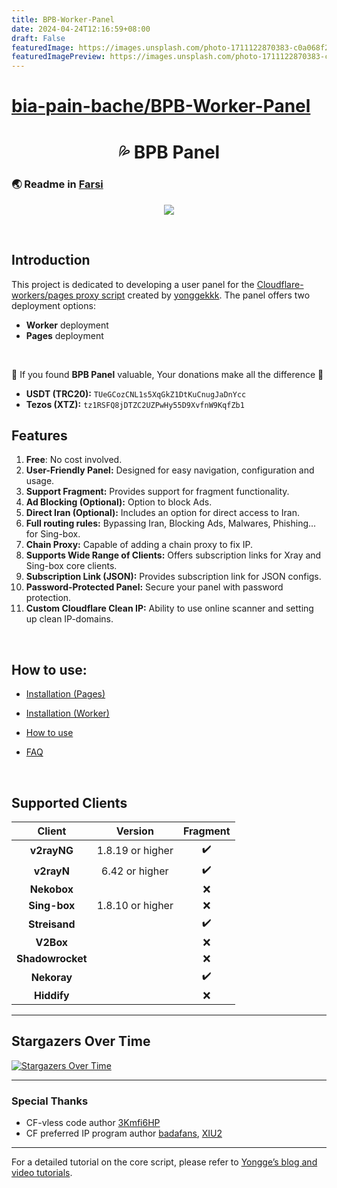 ```yaml
---
title: BPB-Worker-Panel
date: 2024-04-24T12:16:59+08:00
draft: False
featuredImage: https://images.unsplash.com/photo-1711122870383-c0a068f2f431?ixid=M3w0NjAwMjJ8MHwxfHJhbmRvbXx8fHx8fHx8fDE3MTM5MzIxMjF8&ixlib=rb-4.0.3
featuredImagePreview: https://images.unsplash.com/photo-1711122870383-c0a068f2f431?ixid=M3w0NjAwMjJ8MHwxfHJhbmRvbXx8fHx8fHx8fDE3MTM5MzIxMjF8&ixlib=rb-4.0.3
---
```


# [bia-pain-bache/BPB-Worker-Panel](https://github.com/bia-pain-bache/BPB-Worker-Panel)

<h1 align="center">💦 BPB Panel</h1>

### 🌏 Readme in [Farsi](README_fa.md)

<p align="center">
  <img src="docs/assets/images/Panel.jpg">
</p>
<br>

## Introduction
This project is dedicated to developing a user panel for the [Cloudflare-workers/pages proxy script](https://github.com/yonggekkk/Cloudflare-workers-pages-vless) created by [yonggekkk](https://github.com/yonggekkk). The panel offers two deployment options: 
- **Worker** deployment
- **Pages** deployment
<br>

🌟 If you found **BPB Panel** valuable, Your donations make all the difference 🌟
- **USDT (TRC20):** `TUeGCozCNL1s5XqGkZ1DtKuCnugJaDnYcc`
- **Tezos (XTZ):** `tz1RSFQ8jDTZC2UZPwHy55D9XvfnW9KqfZb1`

## Features

1. **Free**: No cost involved.
2. **User-Friendly Panel:** Designed for easy navigation, configuration and usage.
3. **Support Fragment:** Provides support for fragment functionality.
4. **Ad Blocking (Optional):** Option to block Ads.
5. **Direct Iran (Optional):** Includes an option for direct access to Iran.
6. **Full routing rules:** Bypassing Iran, Blocking Ads, Malwares, Phishing... for Sing-box.
7. **Chain Proxy:** Capable of adding a chain proxy to fix IP.
8. **Supports Wide Range of Clients:** Offers subscription links for Xray and Sing-box core clients.
9. **Subscription Link (JSON):** Provides subscription link for JSON configs.
10. **Password-Protected Panel:** Secure your panel with password protection.
11. **Custom Cloudflare Clean IP:** Ability to use online scanner and setting up clean IP-domains.
<br>

## How to use:
- [Installation (Pages)](docs/pages_installation_fa.md)

- [Installation (Worker)](docs/worker_installation_fa.md)

- [How to use](docs/configuration_fa.md)

- [FAQ](docs/faq.md)
<br>

## Supported Clients
| Client  | Version | Fragment |
| :-------------: | :-------------: | :-------------: |
| **v2rayNG**  | 1.8.19 or higher  | :heavy_check_mark: |
| **v2rayN**  | 6.42 or higher  | :heavy_check_mark: |
| **Nekobox**  |   | :x: |
| **Sing-box**  | 1.8.10 or higher  | :x: |
| **Streisand**  |   | :heavy_check_mark: |
| **V2Box**  |   | :x: |
| **Shadowrocket**  |   | :x: |
| **Nekoray**  |   | :heavy_check_mark: |
| **Hiddify**  |   | :x: |


---

## Stargazers Over Time
[![Stargazers Over Time](https://starchart.cc/bia-pain-bache/BPB-Worker-Panel.svg?variant=adaptive)](https://starchart.cc/bia-pain-bache/BPB-Worker-Panel)

---

### Special Thanks
- CF-vless code author [3Kmfi6HP](https://github.com/3Kmfi6HP/EDtunnel)
- CF preferred IP program author [badafans](https://github.com/badafans/Cloudflare-IP-SpeedTest), [XIU2](https://github.com/XIU2/CloudflareSpeedTest)

---

For a detailed tutorial on the core script, please refer to [Yongge’s blog and video tutorials](https://ygkkk.blogspot.com/2023/07/cfworkers-vless.html).
